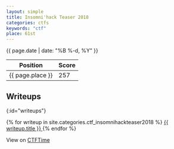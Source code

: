 ```yaml
---
layout: simple
title: Insomni'hack Teaser 2018
categories: ctfs
keywords: "ctf"
place: 61st
---
```

{{ page.date | date: "%B %-d, %Y" }}


<table class="table">
    <thead>
        <tr>
            <th>Position</th>
            <th>Score</th>
        </tr>
    </thead>
    <tbody>
        <tr>
            <td>{{ page.place }}</td>
            <td>257</td>
        </tr>
    </tbody>
</table>

## Writeups
{:id="writeups"}

<div class="list-group">
    {% for writeup in site.categories.ctf_insomnihackteaser2018 %}
    <a class="list-group-item" href="{{ writeup.url }}" title="{{ writeup.description }}">
        {{ writeup.title }}
    </a>
    {% endfor %}
</div>

View on [CTFTime](https://ctftime.org/event/545)
